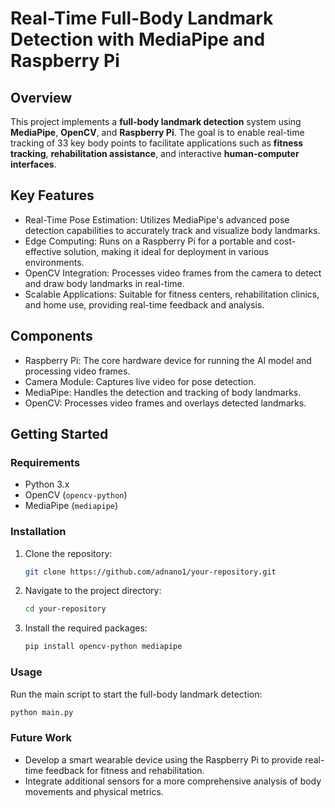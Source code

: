 
# Real-Time Full-Body Landmark Detection with MediaPipe and Raspberry Pi

## Overview

This project implements a **full-body landmark detection** system using **MediaPipe**, **OpenCV**, and **Raspberry Pi**. The goal is to enable real-time tracking of 33 key body points to facilitate applications such as **fitness tracking**, **rehabilitation assistance**, and interactive **human-computer interfaces**.

## Key Features 

- Real-Time Pose Estimation: Utilizes MediaPipe's advanced pose detection capabilities to accurately track and visualize body landmarks.
- Edge Computing: Runs on a Raspberry Pi for a portable and cost-effective solution, making it ideal for deployment in various environments.
- OpenCV Integration: Processes video frames from the camera to detect and draw body landmarks in real-time.
- Scalable Applications: Suitable for fitness centers, rehabilitation clinics, and home use, providing real-time feedback and analysis.

## Components

- Raspberry Pi: The core hardware device for running the AI model and processing video frames.
- Camera Module: Captures live video for pose detection.
- MediaPipe: Handles the detection and tracking of body landmarks.
- OpenCV: Processes video frames and overlays detected landmarks.

## Getting Started

### Requirements

- Python 3.x
- OpenCV (`opencv-python`)
- MediaPipe (`mediapipe`)

### Installation

1. Clone the repository:
   ```bash
   git clone https://github.com/adnano1/your-repository.git
   ```

2. Navigate to the project directory:
   ```bash
   cd your-repository
   ```

3. Install the required packages:
   ```bash
   pip install opencv-python mediapipe
   ```

### Usage

Run the main script to start the full-body landmark detection:
```bash
python main.py
```

### Future Work

- Develop a smart wearable device using the Raspberry Pi to provide real-time feedback for fitness and rehabilitation.
- Integrate additional sensors for a more comprehensive analysis of body movements and physical metrics.

